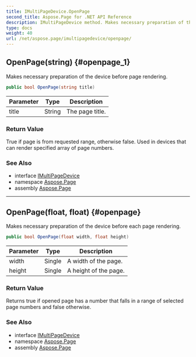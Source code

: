 ```yaml
---
title: IMultiPageDevice.OpenPage
second_title: Aspose.Page for .NET API Reference
description: IMultiPageDevice method. Makes necessary preparation of the device before page rendering
type: docs
weight: 40
url: /net/aspose.page/imultipagedevice/openpage/
---
```

## OpenPage(string) {#openpage_1}

Makes necessary preparation of the device before page rendering.

```csharp
public bool OpenPage(string title)
```

| Parameter | Type | Description |
| --- | --- | --- |
| title | String | The page title. |

### Return Value

True if page is from requested range, otherwise false. Used in devices that can render specified array of page numbers.

### See Also

* interface [IMultiPageDevice](../)
* namespace [Aspose.Page](../../imultipagedevice/)
* assembly [Aspose.Page](../../../)

---

## OpenPage(float, float) {#openpage}

Makes necessary preparation of the device before each page rendering.

```csharp
public bool OpenPage(float width, float height)
```

| Parameter | Type | Description |
| --- | --- | --- |
| width | Single | A width of the page. |
| height | Single | A height of the page. |

### Return Value

Returns true if opened page has a number that falls in a range of selected page numbers and false otherwise.

### See Also

* interface [IMultiPageDevice](../)
* namespace [Aspose.Page](../../imultipagedevice/)
* assembly [Aspose.Page](../../../)


